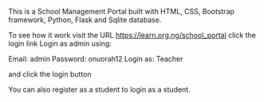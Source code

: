 This is a School Management Portal built with HTML, CSS, Bootstrap framework, Python, Flask and Sqlite database.

To see how it work visit the URL https://learn.org.ng/school_portal click the login link
Login as admin using:

Email: admin
Password: onuorah12
Login as: Teacher

and click the login button

You can also register as a student to login as a student.
